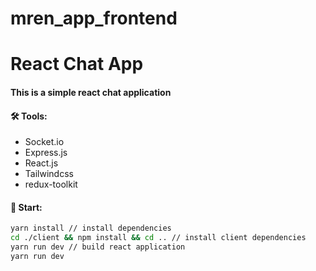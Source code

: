 # mren_app_frontend
# React Chat App
#### This is a simple react chat application


#### :hammer_and_wrench: Tools:
- Socket.io
- Express.js
- React.js
- Tailwindcss
- redux-toolkit

#### :rocket: Start:
```bash
yarn install // install dependencies
cd ./client && npm install && cd .. // install client dependencies
yarn run dev // build react application
yarn run dev
